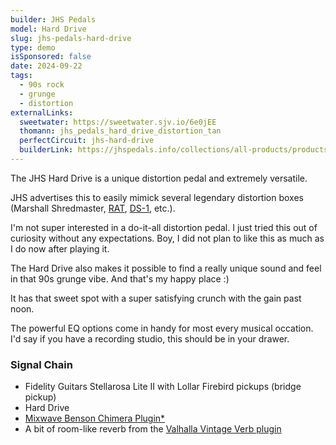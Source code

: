 ```yaml
---
builder: JHS Pedals
model: Hard Drive
slug: jhs-pedals-hard-drive
type: demo
isSponsored: false
date: 2024-09-22
tags:
  - 90s rock
  - grunge
  - distortion
externalLinks:
  sweetwater: https://sweetwater.sjv.io/6e0jEE
  thomann: jhs_pedals_hard_drive_distortion_tan
  perfectCircuit: jhs-hard-drive
  builderLink: https://jhspedals.info/collections/all-products/products/hard-drive
---
```


The JHS Hard Drive is a unique distortion pedal and extremely versatile.

JHS advertises this to easily mimick several legendary distortion boxes (Marshall Shredmaster, [RAT](/demos/proco-vintage-rat-1987), [DS-1](/demos/boss-ds-1-distortion), etc.).

I'm not super interested in a do-it-all distortion pedal. I just tried this out of curiosity without any expectations. Boy, I did not plan to like this as much as I do now after playing it.

The Hard Drive also makes it possible to find a really unique sound and feel in that 90s grunge vibe. And that's my happy place :)

It has that sweet spot with a super satisfying crunch with the gain past noon.

The powerful EQ options come in handy for most every musical occation. I'd say if you have a recording studio, this should be in your drawer.

### Signal Chain

- Fidelity Guitars Stellarosa Lite II with Lollar Firebird pickups (bridge pickup)
- Hard Drive
- [Mixwave Benson Chimera Plugin\*](https://sweetwater.sjv.io/B0N2PL)
- A bit of room-like reverb from the [Valhalla Vintage Verb plugin](https://valhalladsp.com/shop/reverb/valhalla-vintage-verb/)
